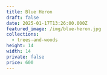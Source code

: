 ```yaml
---
title: Blue Heron
draft: false
date: 2025-01-17T13:26:00.000Z
featured_image: /img/blue-heron.jpg
collections:
  - trees-and-woods
height: 14
width: 14
private: false
price: 600
---
```

